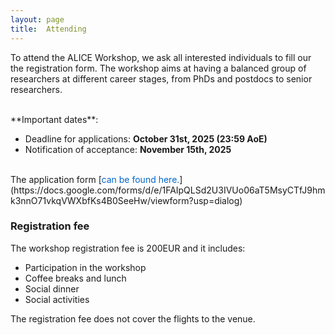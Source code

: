 ```yaml
---
layout: page
title:  Attending
---
```


To attend the ALICE Workshop, we ask all interested individuals to fill our the registration form. The workshop aims at having a balanced group of researchers at different career stages, from PhDs and postdocs to senior researchers. 

<br>
**Important dates**:

- Deadline for applications: **October 31st, 2025 (23:59 AoE)**
- Notification of acceptance: **November 15th, 2025**

<!-- We aim to create a diverse and engaged group of researchers. Excellent applicants with no previous experiences with complexity research will also be considered.  -->

<br>
The application form [<span style="color: #0066cc;">can be found here.</span>](https://docs.google.com/forms/d/e/1FAIpQLSd2U3IVUo06aT5MsyCTfJ9hmk3nnO71vkqVWXbfKs4B0SeeHw/viewform?usp=dialog)

<!-- https://forms.gle/ksBHHErK9JrHsmQ57 -->



### Registration fee

The workshop registration fee is 200EUR and it includes:

- Participation in the workshop
- Coffee breaks and lunch 
- Social dinner
- Social activities

The registration fee does not cover the flights to the venue.
